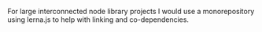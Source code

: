 For large interconnected node library projects I would use a monorepository using lerna.js to help with linking and co-dependencies.
